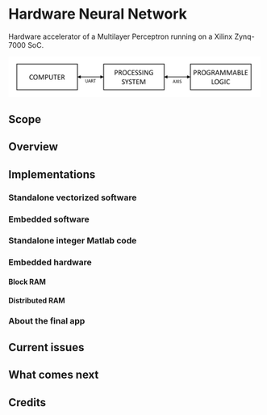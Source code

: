 # Hardware Neural Network

Hardware accelerator of a Multilayer Perceptron running on a Xilinx Zynq-7000 SoC.

<img src="doc/diagrams/overall.jpg" width="500"/>

## Scope

## Overview

## Implementations

### Standalone vectorized software

### Embedded software

### Standalone integer Matlab code

### Embedded hardware

#### Block RAM

#### Distributed RAM

### About the final app

## Current issues

## What comes next

## Credits

